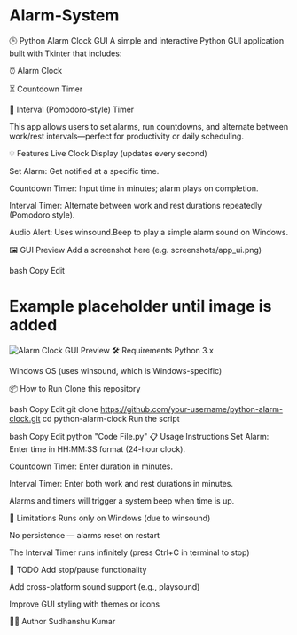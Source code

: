 # Alarm-System
🕒 Python Alarm Clock GUI
A simple and interactive Python GUI application built with Tkinter that includes:

⏰ Alarm Clock

⏳ Countdown Timer

🔁 Interval (Pomodoro-style) Timer

This app allows users to set alarms, run countdowns, and alternate between work/rest intervals—perfect for productivity or daily scheduling.

💡 Features
Live Clock Display (updates every second)

Set Alarm: Get notified at a specific time.

Countdown Timer: Input time in minutes; alarm plays on completion.

Interval Timer: Alternate between work and rest durations repeatedly (Pomodoro style).

Audio Alert: Uses winsound.Beep to play a simple alarm sound on Windows.

🖼️ GUI Preview
Add a screenshot here (e.g. screenshots/app_ui.png)

bash
Copy
Edit
# Example placeholder until image is added
![Alarm Clock GUI Preview](screenshots/app_ui.png)
🛠️ Requirements
Python 3.x

Windows OS (uses winsound, which is Windows-specific)

📦 How to Run
Clone this repository

bash
Copy
Edit
git clone https://github.com/your-username/python-alarm-clock.git
cd python-alarm-clock
Run the script

bash
Copy
Edit
python "Code File.py"
📋 Usage Instructions
Set Alarm: Enter time in HH:MM:SS format (24-hour clock).

Countdown Timer: Enter duration in minutes.

Interval Timer: Enter both work and rest durations in minutes.

Alarms and timers will trigger a system beep when time is up.

🚫 Limitations
Runs only on Windows (due to winsound)

No persistence — alarms reset on restart

The Interval Timer runs infinitely (press Ctrl+C in terminal to stop)

📌 TODO
Add stop/pause functionality

Add cross-platform sound support (e.g., playsound)

Improve GUI styling with themes or icons

🧑‍💻 Author
Sudhanshu Kumar
